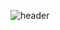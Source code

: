 ![header](https://capsule-render.vercel.app/api?type=waving&color=CCCCFF&height=300&section=header&text=Hello%20I'm%20Hyemin%20Park!&fontSize=70&fontColor=99CCFF&animation=fadeIn)
<!--
**hmp96/hmp96** is a ✨ _special_ ✨ repository because its `README.md` (this file) appears on your GitHub profile.

Here are some ideas to get you started:

- 🔭 I’m currently working on ...
- 🌱 I’m currently learning ...
- 👯 I’m looking to collaborate on ...
- 🤔 I’m looking for help with ...
- 💬 Ask me about ...
- 📫 How to reach me: ...
- 😄 Pronouns: ...
- ⚡ Fun fact: ...
-->

